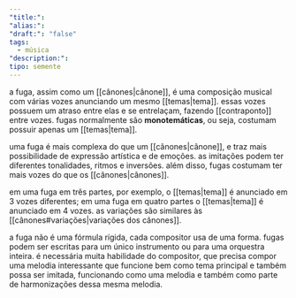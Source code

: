 ```yaml
---
"title:": 
"alias:": 
"draft:": "false"
tags:
  - música
"description:": 
tipo: semente
---
```

a fuga, assim como um [[cânones|cânone]], é uma composição musical com várias vozes anunciando um mesmo [[temas|tema]]. essas vozes possuem um atraso entre elas e se entrelaçam, fazendo [[contraponto]] entre vozes. fugas normalmente são **monotemáticas**, ou seja, costumam possuir apenas um [[temas|tema]].

uma fuga é mais complexa do que um [[cânones|cânone]], e traz mais possibilidade de expressão artística e de emoções. as imitações podem ter diferentes tonalidades, ritmos e inversões. além disso, fugas costumam ter mais vozes do que os [[cânones|cânones]].

em uma fuga em três partes, por exemplo, o [[temas|tema]] é anunciado em 3 vozes diferentes; em uma fuga em quatro partes o [[temas|tema]] é anunciado em 4 vozes. as variações são similares às [[cânones#variações|variações dos cânones]].

a fuga não é uma fórmula rígida, cada compositor usa de uma forma. fugas podem ser escritas para um único instrumento ou para uma orquestra inteira. é necessária muita habilidade do compositor, que precisa compor uma melodia interessante que funcione bem como tema principal e também possa ser imitada, funcionando como uma melodia e também como parte de harmonizações dessa mesma melodia.
